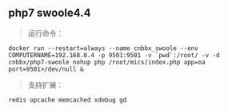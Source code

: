 ## php7 swoole4.4
> 运行命令：

~~~
docker run --restart=always --name cnbbx_swoole --env COMPUTERNAME=192.168.0.4 -p 9501:9501 -v `pwd`:/root/ -v -d cnbbx/php7-swoole nohup php /root/mics/index.php app=oa port=9501>/dev/null &
~~~
> 支持扩展：

~~~
redis opcache memcached xdebug gd
~~~